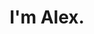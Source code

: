 ---
greetings: "Hello, kumusta ka?"
title: "I'm Alex."
subtitlePrefix: "I "
subtitleHighlight: "build, test and deliver."
---